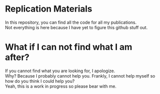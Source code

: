 # **Replication Materials**
In this repository, you can find all the code for all my publications.  
Not everything is here because I have yet to figure this github stuff out.    

# What if I can not find what I am after? 
If you cannot find what you are looking for, I apologize.  
Why? Because I probably cannot help you. Frankly, I cannot help myself so how do you think I could help you?  
Yeah, this is a work in progress so please bear with me.
